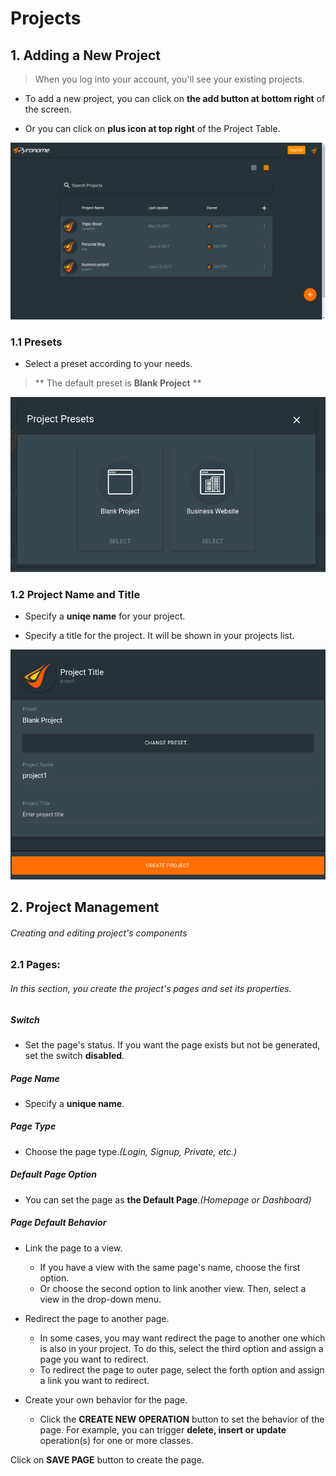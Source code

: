 # Projects
## 1. Adding a New Project
> When you log into your account, you'll see your existing projects.

 - To add a new project, you can click on <strong>the add button at bottom right</strong> of the screen.

 - Or you can click on <strong>plus icon at top right</strong> of the Project Table. 

![Pyronome Workspace - Projects](https://github.com/OnrCan/documentation/blob/patch-1/Source/documentation/img/Workspace%201_001.png)

### 1.1 Presets
 - Select a preset according to your needs.
> ** The default preset is __Blank Project__ **

![Pyronome Workspace - Project's Presets](https://github.com/OnrCan/documentation/blob/patch-1/Source/documentation/img/Selection_009.png)

### 1.2 Project Name and Title

 - Specify a __uniqe name__ for your project.
 
 - Specify a title for the project. It will be shown in your projects list.

![Pyronome Workspace - Project Setup](https://github.com/OnrCan/documentation/blob/patch-1/Source/documentation/img/Selection_011.png)

## 2. Project Management
###### Creating and editing project's components

### 2.1 Pages:
 ###### In this section, you create the project's pages and set its properties.
  ##### *Switch*
   - Set the page's status. If you want the page exists but not be generated, set the switch __disabled__.
  ##### *Page Name*
   - Specify a __unique name__.
  ##### *Page Type*
   - Choose the page type.*(Login, Signup, Private, etc.)*
  ##### *Default Page Option*
   - You can set the page as __the Default Page__.*(Homepage or Dashboard)*
  ##### *Page Default Behavior*
   - Link the page to a view.
       - If you have a view with the same page's name, choose the first option.
       - Or choose the second option to link another view. Then, select a view in the drop-down menu.
       
   - Redirect the page to another page.
       - In some cases, you may want redirect the page to another one which is also in your project. To do this, select the third option and assign a page you want to redirect.
       - To redirect the page to outer page, select the forth option and assign a link you want to redirect. 
   
   - Create your own behavior for the page.
       - Click the __CREATE NEW OPERATION__ button to set the behavior of the page. For example, you can trigger __delete, insert or update__ operation(s) for one or more classes.
 
Click on __SAVE PAGE__ button to create the page.

